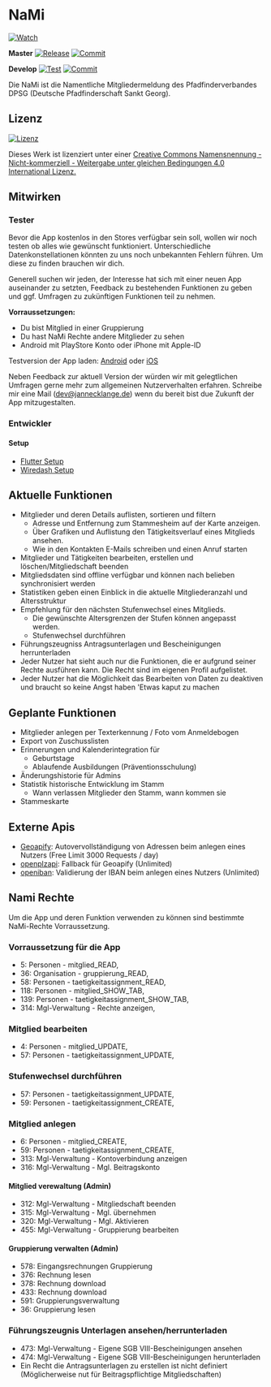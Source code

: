 # NaMi

[![Watch](https://img.shields.io/github/watchers/JanneckLange/dpsg-nami-app?label=Watch)](https://github.com/JanneckLange/dpsg-nami-app/subscription)

**Master**
[![Release](https://img.shields.io/github/v/release/janneckLange/dpsg-nami-app?display_name=tag&include_prereleases)](https://github.com/JanneckLange/dpsg-nami-app/releases)
[![Commit](https://shields.io/github/last-commit/JanneckLange/dpsg-nami-app/master)](https://github.com/JanneckLange/dpsg-nami-app/commits/master)

**Develop**
[![Test](https://github.com/JanneckLange/dpsg-nami-app/actions/workflows/flutter-test.yml/badge.svg)](https://github.com/JanneckLange/dpsg-nami-app/actions/workflows/flutter-test.yml)
[![Commit](https://shields.io/github/last-commit/JanneckLange/dpsg-nami-app/develop)](https://github.com/JanneckLange/dpsg-nami-app/commits/develop)

Die NaMi ist die Namentliche Mitgliedermeldung des Pfadfinderverbandes DPSG (Deutsche Pfadfinderschaft Sankt Georg).

## Lizenz

[![Lizenz](https://licensebuttons.net/l/by-nc-sa/4.0/88x31.png)](https://licensebuttons.net/l/by-nc-sa/4.0/88x31.png)

Dieses Werk ist lizenziert unter einer [Creative Commons Namensnennung - Nicht-kommerziell - Weitergabe unter gleichen Bedingungen 4.0 International Lizenz.](http://creativecommons.org/licenses/by-nc-sa/4.0/)

## Mitwirken

### Tester

Bevor die App kostenlos in den Stores verfügbar sein soll, wollen wir noch testen ob alles wie gewünscht funktioniert. Unterschiedliche Datenkonstellationen könnten zu uns noch unbekannten Fehlern führen. Um diese zu finden brauchen wir dich.

Generell suchen wir jeden, der Interesse hat sich mit einer neuen App auseinander zu setzten, Feedback zu bestehenden Funktionen zu geben und ggf. Umfragen zu zukünftigen Funktionen teil zu nehmen.

**Vorraussetzungen:**

- Du bist Mitglied in einer Gruppierung
- Du hast NaMi Rechte andere Mitglieder zu sehen
- Android mit PlayStore Konto oder iPhone mit Apple-ID

Testversion der App laden: [Android](https://play.google.com/store/apps/details?id=de.jlange.nami.app) oder
[iOS](https://testflight.apple.com/join/YGeELMUq)

Neben Feedback zur aktuell Version der würden wir mit gelegtlichen Umfragen gerne mehr zum allgemeinen Nutzerverhalten erfahren. Schreibe mir eine Mail (dev@jannecklange.de) wenn du bereit bist due Zukunft der App mitzugestalten.

### Entwickler

#### Setup

- [Flutter Setup](https://docs.flutter.dev/get-started/install)
- [Wiredash Setup](https://docs.wiredash.com/guide/start)

## Aktuelle Funktionen

- Mitglieder und deren Details auflisten, sortieren und filtern
  - Adresse und Entfernung zum Stammesheim auf der Karte anzeigen.
  - Über Grafiken und Auflistung den Tätigkeitsverlauf eines Mitglieds ansehen.
  - Wie in den Kontakten E-Mails schreiben und einen Anruf starten
- Mitglieder und Tätigkeiten bearbeiten, erstellen und löschen/Mitgliedschaft beenden
- Mitgliedsdaten sind offline verfügbar und können nach belieben synchronisiert werden
- Statistiken geben einen Einblick in die aktuelle Mitgliederanzahl und Altersstruktur
- Empfehlung für den nächsten Stufenwechsel eines Mitglieds.
  - Die gewünschte Altersgrenzen der Stufen können angepasst werden.
  - Stufenwechsel durchführen
- Führungszeugniss Antragsunterlagen und Bescheinigungen herrunterladen
- Jeder Nutzer hat sieht auch nur die Funktionen, die er aufgrund seiner Rechte ausführen kann. Die Recht sind im eigenen Profil aufgelistet.
- Jeder Nutzer hat die Möglichkeit das Bearbeiten von Daten zu deaktiven und braucht so keine Angst haben 'Etwas kaput zu machen

## Geplante Funktionen

- Mitglieder anlegen per Texterkennung / Foto vom Anmeldebogen
- Export von Zuschusslisten
- Erinnerungen und Kalenderintegration für
  - Geburtstage 
  - Ablaufende Ausbildungen (Präventionsschulung)
- Änderungshistorie für Admins
- Statistik historische Entwicklung im Stamm
  - Wann verlassen Mitglieder den Stamm, wann kommen sie
- Stammeskarte

## Externe Apis

- [Geoapify](https://www.geoapify.com): Autovervollständigung von Adressen beim anlegen eines Nutzers (Free Limit 3000 Requests / day)
- [openplzapi](https://www.openplzapi.org/de/): Fallback für Geoapify (Unlimited)
- [openiban](https://openiban.com): Validierung der IBAN beim anlegen eines Nutzers (Unlimited)

## Nami Rechte

Um die App und deren Funktion verwenden zu können sind bestimmte NaMi-Rechte Vorraussetzung.

### Vorraussetzung für die App

- 5: Personen - mitglied_READ,
- 36: Organisation - gruppierung_READ,
- 58: Personen - taetigkeitassignment_READ,
- 118: Personen - mitglied_SHOW_TAB,
- 139: Personen - taetigkeitassignment_SHOW_TAB,
- 314: Mgl-Verwaltung - Rechte anzeigen,

### Mitglied bearbeiten

- 4: Personen - mitglied_UPDATE,
- 57: Personen - taetigkeitassignment_UPDATE,

### Stufenwechsel durchführen

- 57: Personen - taetigkeitassignment_UPDATE,
- 59: Personen - taetigkeitassignment_CREATE,

### Mitglied anlegen

- 6: Personen - mitglied_CREATE,
- 59: Personen - taetigkeitassignment_CREATE,
- 313: Mgl-Verwaltung - Kontoverbindung anzeigen
- 316: Mgl-Verwaltung - Mgl. Beitragskonto

#### Mitglied verewaltung (Admin)

- 312: Mgl-Verwaltung - Mitgliedschaft beenden
- 315: Mgl-Verwaltung - Mgl. übernehmen
- 320: Mgl-Verwaltung - Mgl. Aktivieren
- 455: Mgl-Verwaltung - Gruppierung bearbeiten

#### Gruppierung verwalten (Admin)

- 578: Eingangsrechnungen Gruppierung
- 376: Rechnung lesen
- 378: Rechnung download
- 433: Rechnung download
- 591: Gruppierungsverwaltung
- 36: Gruppierung lesen

### Führungszeugnis Unterlagen ansehen/herrunterladen

- 473: Mgl-Verwaltung - Eigene SGB VIII-Bescheinigungen ansehen
- 474: Mgl-Verwaltung - Eigene SGB VIII-Bescheinigungen herunterladen
- Ein Recht die Antragsunterlagen zu erstellen ist nicht definiert (Möglicherweise nut für Beitragspflichtige Mitgliedschaften)
